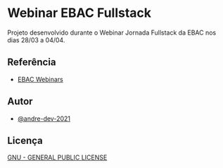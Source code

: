 
# Webinar EBAC Fullstack

Projeto desenvolvido durante o Webinar Jornada Fullstack da EBAC nos dias 28/03 a 04/04.




## Referência

 - [EBAC Webinars](https://ebaconline.com.br/webinars)


## Autor

- [@andre-dev-2021](https://www.github.com/andre-dev-2021)


## Licença

[GNU - GENERAL PUBLIC LICENSE](https://www.gnu.org/licenses/gpl-3.0.pt-br.html)
